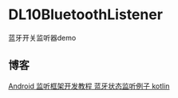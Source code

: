 # DL10BluetoothListener
蓝牙开关监听器demo

## 博客
[Android 监听框架开发教程 蓝牙状态监听例子 kotlin](https://blog.csdn.net/sinat_38184748/article/details/103270863#comments_14363486)
